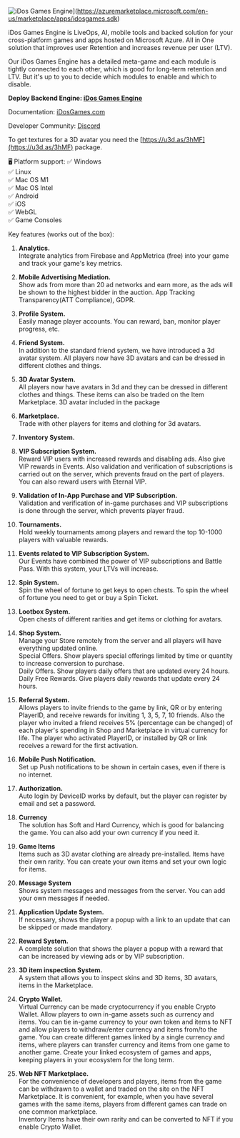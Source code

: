 ![iDos Games Engine](https://idosgames.com/wp-content/uploads/2024/08/1-min.png)\](https://azuremarketplace.microsoft.com/en-us/marketplace/apps/idosgames.sdk)

iDos Games Engine is LiveOps, AI, mobile tools and backed solution for your cross-platform games and apps hosted on Microsoft Azure. All in One solution that improves user Retention and increases revenue per user (LTV).

Our iDos Games Engine has a detailed meta-game and each module is tightly connected to each other, which is good for long-term retention and LTV. But it's up to you to decide which modules to enable and which to disable.

**Deploy Backend Engine: [iDos Games Engine](https://azuremarketplace.microsoft.com/en-us/marketplace/apps/idosgames.sdk)**

Documentation: [iDosGames.com](https://idosgames.com/)

Developer Community: [Discord](https://discord.gg/CHshHYE6j6)

To get textures for a 3D avatar you need the [https://u3d.as/3hMF](https://u3d.as/3hMF) package.

🖥️ Platform support:
✅ Windows  
✅ Linux  
✅ Mac OS M1  
✅ Mac OS Intel  
✅ Android  
✅ iOS  
✅ WebGL  
✅ Game Consoles  

Key features (works out of the box):

1. **Analytics.**  
Integrate analytics from Firebase and AppMetrica (free) into your game and track your game's key metrics.

2. **Mobile Advertising Mediation.**  
Show ads from more than 20 ad networks and earn more, as the ads will be shown to the highest bidder in the auction. App Tracking Transparency(ATT Compliance), GDPR.

3. **Profile System.**  
Easily manage player accounts. You can reward, ban, monitor player progress, etc.

4. **Friend System.**  
In addition to the standard friend system, we have introduced a 3d avatar system. All players now have 3D avatars and can be dressed in different clothes and things.

5. **3D Avatar System.**  
All players now have avatars in 3d and they can be dressed in different clothes and things. These items can also be traded on the Item Marketplace. 3D avatar included in the package

6. **Marketplace.**  
Trade with other players for items and clothing for 3d avatars.

7. **Inventory System.**  

8. **VIP Subscription System.**  
Reward VIP users with increased rewards and disabling ads. Also give VIP rewards in Events. Also validation and verification of subscriptions is carried out on the server, which prevents fraud on the part of players. You can also reward users with Eternal VIP.

9. **Validation of In-App Purchase and VIP Subscription.**  
Validation and verification of in-game purchases and VIP subscriptions is done through the server, which prevents player fraud.

10. **Tournaments.**  
Hold weekly tournaments among players and reward the top 10-1000 players with valuable rewards.

11. **Events related to VIP Subscription System.**  
Our Events have combined the power of VIP subscriptions and Battle Pass. With this system, your LTVs will increase.

12. **Spin System.**  
Spin the wheel of fortune to get keys to open chests. To spin the wheel of fortune you need to get or buy a Spin Ticket.

13. **Lootbox System.**  
Open chests of different rarities and get items or clothing for avatars.

14. **Shop System.**  
Manage your Store remotely from the server and all players will have everything updated online.  
Special Offers. Show players special offerings limited by time or quantity to increase conversion to purchase.  
Daily Offers. Show players daily offers that are updated every 24 hours.  
Daily Free Rewards. Give players daily rewards that update every 24 hours.  

15. **Referral System.**  
Allows players to invite friends to the game by link, QR or by entering PlayerID, and receive rewards for inviting 1, 3, 5, 7, 10 friends. Also the player who invited a friend receives 5% (percentage can be changed) of each player's spending in Shop and Marketplace in virtual currency for life. The player who activated PlayerID, or installed by QR or link receives a reward for the first activation.

16. **Mobile Push Notification.**  
Set up Push notifications to be shown in certain cases, even if there is no internet.

17. **Authorization.**  
Auto login by DeviceID works by default, but the player can register by email and set a password.

18. **Currency**  
The solution has Soft and Hard Currency, which is good for balancing the game.
You can also add your own currency if you need it.

19. **Game Items**  
Items such as 3D avatar clothing are already pre-installed. Items have their own rarity. You can create your own items and set your own logic for items.

20. **Message System**  
Shows system messages and messages from the server. You can add your own messages if needed.

21. **Application Update System.**  
If necessary, shows the player a popup with a link to an update that can be skipped or made mandatory.

22. **Reward System.**  
A complete solution that shows the player a popup with a reward that can be increased by viewing ads or by VIP subscription.

23. **3D item inspection System.**  
A system that allows you to inspect skins and 3D items, 3D avatars, items in the Marketplace.

24. **Crypto Wallet.**  
Virtual Currency can be made cryptocurrency if you enable Crypto Wallet.
Allow players to own in-game assets such as currency and items. You can tie in-game currency to your own token and items to NFT and allow players to withdraw/enter currency and items from/to the game. You can create different games linked by a single currency and items, where players can transfer currency and items from one game to another game. Create your linked ecosystem of games and apps, keeping players in your ecosystem for the long term.

25. **Web NFT Marketplace.**  
For the convenience of developers and players, items from the game can be withdrawn to a wallet and traded on the site on the NFT Marketplace. It is convenient, for example, when you have several games with the same items, players from different games can trade on one common marketplace.  
Inventory Items have their own rarity and can be converted to NFT if you enable Crypto Wallet.
